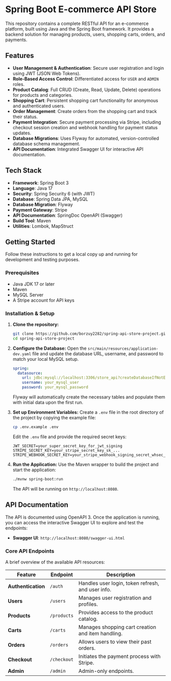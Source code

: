 # Spring Boot E-commerce API Store
This repository contains a complete RESTful API for an e-commerce platform, built using Java and the Spring Boot framework. It provides a backend solution for managing products, users, shopping carts, orders, and payments.

## Features

*   **User Management & Authentication**: Secure user registration and login using JWT (JSON Web Tokens).
*   **Role-Based Access Control**: Differentiated access for `USER` and `ADMIN` roles.
*   **Product Catalog**: Full CRUD (Create, Read, Update, Delete) operations for products and categories.
*   **Shopping Cart**: Persistent shopping cart functionality for anonymous and authenticated users.
*   **Order Management**: Create orders from the shopping cart and track their status.
*   **Payment Integration**: Secure payment processing via Stripe, including checkout session creation and webhook handling for payment status updates.
*   **Database Migrations**: Uses Flyway for automated, version-controlled database schema management.
*   **API Documentation**: Integrated Swagger UI for interactive API documentation.

## Tech Stack

*   **Framework**: Spring Boot 3
*   **Language**: Java 17
*   **Security**: Spring Security 6 (with JWT)
*   **Database**: Spring Data JPA, MySQL
*   **Database Migration**: Flyway
*   **Payment Gateway**: Stripe
*   **API Documentation**: SpringDoc OpenAPI (Swagger)
*   **Build Tool**: Maven
*   **Utilities**: Lombok, MapStruct

## Getting Started

Follow these instructions to get a local copy up and running for development and testing purposes.

### Prerequisites

*   Java JDK 17 or later
*   Maven
*   MySQL Server
*   A Stripe account for API keys

### Installation & Setup

1.  **Clone the repository:**
    ```sh
    git clone https://github.com/borzuy2282/spring-api-store-project.git
    cd spring-api-store-project
    ```

2.  **Configure the Database:**
    Open the `src/main/resources/application-dev.yaml` file and update the database URL, username, and password to match your local MySQL setup.
    ```yaml
    spring:
      datasource:
        url: jdbc:mysql://localhost:3306/store_api?createDatabaseIfNotExist=true
        username: your_mysql_user
        password: your_mysql_password
    ```
    Flyway will automatically create the necessary tables and populate them with initial data upon the first run.

3.  **Set up Environment Variables:**
    Create a `.env` file in the root directory of the project by copying the example file:
    ```sh
    cp .env.example .env
    ```
    Edit the `.env` file and provide the required secret keys:
    ```
    JWT_SECRET=your_super_secret_key_for_jwt_signing
    STRIPE_SECRET_KEY=your_stripe_secret_key_sk_...
    STRIPE_WEBHOOK_SECRET_KEY=your_stripe_webhook_signing_secret_whsec_...
    ```

4.  **Run the Application:**
    Use the Maven wrapper to build the project and start the application:
    ```sh
    ./mvnw spring-boot:run
    ```
    The API will be running on `http://localhost:8080`.

## API Documentation

The API is documented using OpenAPI 3. Once the application is running, you can access the interactive Swagger UI to explore and test the endpoints:

*   **Swagger UI**: `http://localhost:8080/swagger-ui.html`

### Core API Endpoints

A brief overview of the available API resources:

| Feature             | Endpoint              | Description                                        |
| ------------------- | --------------------- | -------------------------------------------------- |
| **Authentication**  | `/auth`               | Handles user login, token refresh, and user info.  |
| **Users**           | `/users`              | Manages user registration and profiles.            |
| **Products**        | `/products`           | Provides access to the product catalog.            |
| **Carts**           | `/carts`              | Manages shopping cart creation and item handling.  |
| **Orders**          | `/orders`             | Allows users to view their past orders.            |
| **Checkout**        | `/checkout`           | Initiates the payment process with Stripe.         |
| **Admin**           | `/admin`              | Admin-only endpoints.                              |
